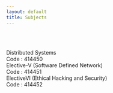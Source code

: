 ```yaml
---
layout: default
title: Subjects
---
```




<!-- ✅ Breadcrumb -->
<div id="breadcrumb-container">
  <nav id="breadcrumb"></nav>
</div>

<br><br>

<!-- ✅ Subject Cards -->
<div class="card-container">

<a href="414450.html" style="text-decoration: none;">
    <div class="subject-card">
      <div class="subject-title">Distributed Systems</div>
      <div class="subject-code">Code : 414450</div>
    </div>
</a>

<a href="414451.html" style="text-decoration: none;">
    <div class="subject-card">
      <div class="subject-title">Elective-V (Software Defined Network)</div>
      <div class="subject-code">Code : 414451</div>
    </div>
</a>

<a href="414452.html" style="text-decoration: none;">
    <div class="subject-card">
      <div class="subject-title">ElectiveVI (Ethical Hacking and Security)</div>
      <div class="subject-code">Code : 414452</div>
    </div>
</a>



  <!-- More cards as needed -->

</div>


